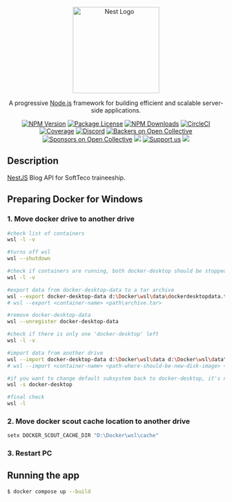 <p align="center">
  <a href="http://nestjs.com/" target="blank"><img src="https://nestjs.com/img/logo-small.svg" width="200" alt="Nest Logo" /></a>
</p>

[circleci-image]: https://img.shields.io/circleci/build/github/nestjs/nest/master?token=abc123def456
[circleci-url]: https://circleci.com/gh/nestjs/nest

  <p align="center">A progressive <a href="http://nodejs.org" target="_blank">Node.js</a> framework for building efficient and scalable server-side applications.</p>
    <p align="center">
<a href="https://www.npmjs.com/~nestjscore" target="_blank"><img src="https://img.shields.io/npm/v/@nestjs/core.svg" alt="NPM Version" /></a>
<a href="https://www.npmjs.com/~nestjscore" target="_blank"><img src="https://img.shields.io/npm/l/@nestjs/core.svg" alt="Package License" /></a>
<a href="https://www.npmjs.com/~nestjscore" target="_blank"><img src="https://img.shields.io/npm/dm/@nestjs/common.svg" alt="NPM Downloads" /></a>
<a href="https://circleci.com/gh/nestjs/nest" target="_blank"><img src="https://img.shields.io/circleci/build/github/nestjs/nest/master" alt="CircleCI" /></a>
<a href="https://coveralls.io/github/nestjs/nest?branch=master" target="_blank"><img src="https://coveralls.io/repos/github/nestjs/nest/badge.svg?branch=master#9" alt="Coverage" /></a>
<a href="https://discord.gg/G7Qnnhy" target="_blank"><img src="https://img.shields.io/badge/discord-online-brightgreen.svg" alt="Discord"/></a>
<a href="https://opencollective.com/nest#backer" target="_blank"><img src="https://opencollective.com/nest/backers/badge.svg" alt="Backers on Open Collective" /></a>
<a href="https://opencollective.com/nest#sponsor" target="_blank"><img src="https://opencollective.com/nest/sponsors/badge.svg" alt="Sponsors on Open Collective" /></a>
  <a href="https://paypal.me/kamilmysliwiec" target="_blank"><img src="https://img.shields.io/badge/Donate-PayPal-ff3f59.svg"/></a>
    <a href="https://opencollective.com/nest#sponsor"  target="_blank"><img src="https://img.shields.io/badge/Support%20us-Open%20Collective-41B883.svg" alt="Support us"></a>
  <a href="https://twitter.com/nestframework" target="_blank"><img src="https://img.shields.io/twitter/follow/nestframework.svg?style=social&label=Follow"></a>
</p>
  <!--[![Backers on Open Collective](https://opencollective.com/nest/backers/badge.svg)](https://opencollective.com/nest#backer)
  [![Sponsors on Open Collective](https://opencollective.com/nest/sponsors/badge.svg)](https://opencollective.com/nest#sponsor)-->

## Description

[NestJS](https://github.com/nestjs/nest) Blog API for SoftTeco traineeship.

## Preparing Docker for Windows
### 1. Move docker drive to another drive
```bash
#check list of containers
wsl -l -v 

#turns off wsl
wsl --shutdown

#check if containers are running, both docker-desktop should be stopped
wsl -l -v 

#export data from docker-desktop-data to a tar archive
wsl --export docker-desktop-data d:\Docker\wsl\data\dockerdesktopdata.tar
# wsl --export <container-name> <path\archive.tar>

#remove docker-desktop-data
wsl --unregister docker-desktop-data

#check if there is only one 'docker-desktop' left
wsl -l -v

#import data from another drive
wsl --import docker-desktop-data d:\Docker\wsl\data d:\Docker\wsl\data\dockerdesktopdata.tar --version=2
# wsl --import <container-name> <path-where-should-be-new-disk-image> <path-to-our-archived-data\archive.tar> --version=<same-version-as-at-the-beginning>

#if you want to change default subsystem back to docker-desktop, it's not necessary
wsl -s docker-desktop

#final check
wsl -l
```
### 2. Move docker scout cache location to another drive
```bash
setx DOCKER_SCOUT_CACHE_DIR "D:\Docker\wsl\cache"
```
### 3. Restart PC

## Running the app

```bash
$ docker compose up --build
```